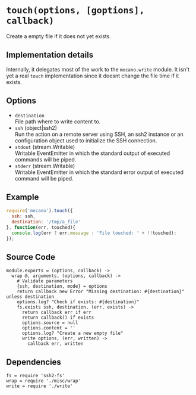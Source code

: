 
# `touch(options, [goptions], callback)`

Create a empty file if it does not yet exists.

## Implementation details

Internally, it delegates most of the work to the `mecano.write` module. It isn't
yet a real `touch` implementation since it doesnt change the file time if it
exists.

## Options

*   `destination`   
    File path where to write content to.   
*   `ssh` (object|ssh2)   
    Run the action on a remote server using SSH, an ssh2 instance or an
    configuration object used to initialize the SSH connection.   
*   `stdout` (stream.Writable)   
    Writable EventEmitter in which the standard output of executed commands will
    be piped.   
*   `stderr` (stream.Writable)   
    Writable EventEmitter in which the standard error output of executed command
    will be piped.   

## Example

```js
require('mecano').touch({
  ssh: ssh,
  destination: '/tmp/a_file'
}, function(err, touched){
  console.log(err ? err.message : 'File touched: ' + !!touched);
});
```

## Source Code

    module.exports = (options, callback) ->
      wrap @, arguments, (options, callback) ->
        # Validate parameters
        {ssh, destination, mode} = options
        return callback new Error "Missing destination: #{destination}" unless destination
        options.log? "Check if exists: #{destination}"
        fs.exists ssh, destination, (err, exists) ->
          return callback err if err
          return callback() if exists
          options.source = null
          options.content = ''
          options.log? "Create a new empty file"
          write options, (err, written) ->
            callback err, written

## Dependencies

    fs = require 'ssh2-fs'
    wrap = require './misc/wrap'
    write = require './write'






